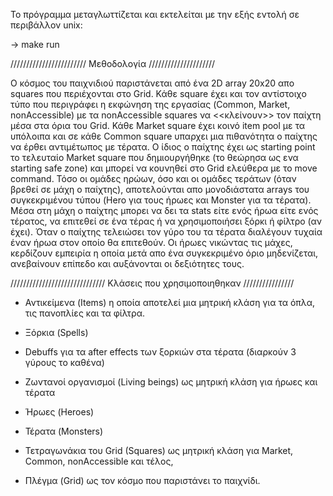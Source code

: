 Το πρόγραμμα μεταγλωττίζεται και εκτελείται με την εξής εντολή σε περιβάλλον unix:

-> make run


//////////////////////// Μεθοδολογία /////////////////////

Ο κόσμος του παιχνιδιού παριστάνεται από ένα 2D array 20x20 απο squares που περιέχονται στο Grid. Κάθε square έχει και τον αντίστοιχο
τύπο που περιγράφει η εκφώνηση της εργασίας (Common, Market, nonAccessible) με τα nonAccessible squares να <<κλείνουν>>
τον παίχτη μέσα στα όρια του Grid. Κάθε Market square έχει κοινό item pool με τα υπόλοιπα και σε κάθε Common square υπαρχει
μια πιθανότητα ο παίχτης να έρθει αντιμέτωπος με τέρατα. Ο ίδιος ο παίχτης έχει ως starting point το τελευταίο Market square
που δημιουργήθηκε (το θεώρησα ως ενα starting safe zone) και μπορεί να κουνηθεί στο Grid ελεύθερα με το move command. Τόσο οι
ομάδες ηρώων, όσο και οι ομάδες τεράτων (όταν βρεθεί σε μάχη ο παίχτης), αποτελούνται απο μονοδιάστατα arrays του συγκεκριμένου
τύπου (Hero για τους ήρωες και Monster για τα τέρατα). Μέσα στη μάχη ο παίχτης μπορει να δει τα stats είτε ενός ήρωα είτε ενός
τέρατος, να επιτεθεί σε ένα τέρας ή να χρησιμοποιήσει ξόρκι ή φίλτρο (αν έχει). Όταν ο παίχτης τελειώσει τον γύρο του τα τέρατα
διαλέγουν τυχαία έναν ήρωα στον οποίο θα επιτεθούν. Οι ήρωες νικώντας τις μάχες, κερδίζουν εμπειρία η οποία μετά απο ένα συγκεκριμένο
όριο μηδενίζεται, ανεβαίνουν επίπεδο και αυξάνονται οι δεξιότητες τους.

////////////////////////////// Κλάσεις που χρησιμοποιηθηκαν ////////////////

- Αντικείμενα (Items) η οποία αποτελεί μια μητρική κλάση για τα όπλα, τις πανοπλίες και τα φίλτρα.

- Ξόρκια (Spells)

- Debuffs για τα after effects των ξορκιών στα τέρατα (διαρκούν 3 γύρους το καθένα)

- Ζωντανοί οργανισμοί (Living beings) ως μητρική κλάση για ήρωες και τέρατα

- Ήρωες (Heroes)

- Τέρατα (Monsters)

- Τετραγωνάκια του Grid (Squares) ως μητρική κλάση για Market, Common, nonAccessible και τέλος,

- Πλέγμα (Grid) ως τον κόσμο που παριστάνει το παιχνίδι.
